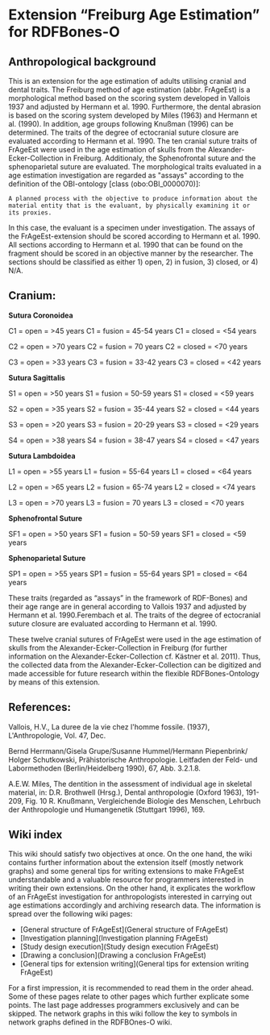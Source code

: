 # Extension “Freiburg Age Estimation” for RDFBones-O
## Anthropological background

This is an extension for the age estimation of adults utilising cranial and dental traits. The Freiburg method of age estimation (abbr. FrAgeEst) is a morphological method based on the scoring system developed in Vallois 1937 and adjusted by Hermann et al. 1990. Furthermore, the dental abrasion is based on the scoring system developed by Miles (1963) and Hermann et al. (1990). In addition, age groups following Knußman (1996) can be determined. The traits of the degree of ectocranial suture closure are evaluated according to Hermann et al. 1990. The ten cranial suture traits of FrAgeEst were used in the age estimation of skulls from the Alexander-Ecker-Collection in Freiburg. Additionaly, the Sphenofrontal suture and the sphenoparietal suture are evaluated. The morphological traits evaluated in a age estimation investigation are regarded as "assays" according to the definition of the OBI-ontology [class (obo:OBI_0000070)]:

    A planned process with the objective to produce information about the material entity that is the evaluant, by physically examining it or its proxies.

In this case, the evaluant is a specimen under investigation. The assays of the FrAgeEst-extension should be scored according to Hermann et al. 1990. All sections according to Hermann et al. 1990 that can be found on the fragment should be scored in an objective manner by the researcher. The sections should be classified as either 1) open, 2) in fusion, 3) closed, or 4) N/A. 

## Cranium:

**Sutura Coronoidea**

C1 = open = >45 years 
C1 = fusion = 45-54 years 
C1 = closed = <54 years 

C2 = open = >70 years 
C2 = fusion = 70 years 
C2 = closed = <70 years 

C3 = open = >33 years 
C3 = fusion = 33-42 years 
C3 = closed = <42 years 


**Sutura Sagittalis**

S1 = open = >50 years 
S1 = fusion = 50-59 years 
S1 = closed = <59 years 

S2 = open = >35 years 
S2 = fusion = 35-44 years 
S2 = closed = <44 years 

S3 = open = >20 years 
S3 = fusion = 20-29 years 
S3 = closed = <29 years 

S4 = open = >38 years 
S4 = fusion = 38-47 years 
S4 = closed = <47 years 


**Sutura Lambdoidea**

L1 = open = >55 years 
L1 = fusion = 55-64 years 
L1 = closed = <64 years 

L2 = open = >65 years 
L2 = fusion = 65-74 years 
L2 = closed = <74 years 

L3 = open = >70 years 
L3 = fusion = 70 years 
L3 = closed = <70 years 


**Sphenofrontal Suture**

SF1 = open = >50 years
SF1 = fusion = 50-59 years 
SF1 = closed = <59 years 


**Sphenoparietal Suture**

SP1 = open = >55 years
SP1 = fusion = 55-64 years 
SP1 = closed = <64 years


These traits (regarded as “assays” in the framework of RDF-Bones) and their age range are in general according to  Vallois 1937 and adjusted by Hermann et al. 1990.Ferembach et al. The traits of the degree of ectocranial suture closure are evaluated according to Hermann et al. 1990. 

These twelve cranial sutures of FrAgeEst were used in the age estimation of skulls from the Alexander-Ecker-Collection in Freiburg (for further information on the Alexander-Ecker-Collection cf. Kästner et al. 2011). Thus, the collected data from the Alexander-Ecker-Collection can be digitized and made accessible for future research within the flexible RDFBones-Ontology by means of this extension.

## References:

Vallois, H.V., La duree de la vie chez l'homme fossile. (1937), L'Anthropologie, Vol. 47, Dec.

Bernd Herrmann/Gisela Grupe/Susanne Hummel/Hermann Piepenbrink/ Holger Schutkowski, Prähistorische Anthropologie. Leitfaden der Feld- und Labormethoden (Berlin/Heidelberg 1990), 67, Abb. 3.2.1.8.

A.E.W. Miles, The dentition in the assessment of individual age in skeletal material, in: D.R. Brothwell (Hrsg.), Dental anthropologie (Oxford 1963), 191-209, Fig. 10 R. Knußmann, Vergleichende Biologie des Menschen, Lehrbuch der Anthropologie und Humangenetik (Stuttgart 1996), 169.

## Wiki index

This wiki should satisfy two objectives at once. On the one hand, the wiki contains further information about the extension itself (mostly network graphs) and some general tips for writing extensions to make FrAgeEst understandable and a valuable resource for programmers interested in writing their own extensions. On the other hand, it explicates the workflow of an FrAgeEst investigation for anthropologists interested in carrying out age estimations accordingly and archiving research data. The information is spread over the following wiki pages:

* [General structure of FrAgeEst](General structure of FrAgeEst)
* [Investigation planning](Investigation planning FrAgeEst)
* [Study design execution](Study design execution FrAgeEst)
* [Drawing a conclusion](Drawing a conclusion FrAgeEst)
* [General tips for extension writing](General tips for extension writing FrAgeEst)

    
For a first impression, it is recommended to read them in the order ahead. Some of these pages relate to other pages which further explicate some points. The last page addresses programmers exclusively and can be skipped. The network graphs in this wiki follow the key to symbols in network graphs defined in the RDFBOnes-O wiki.
